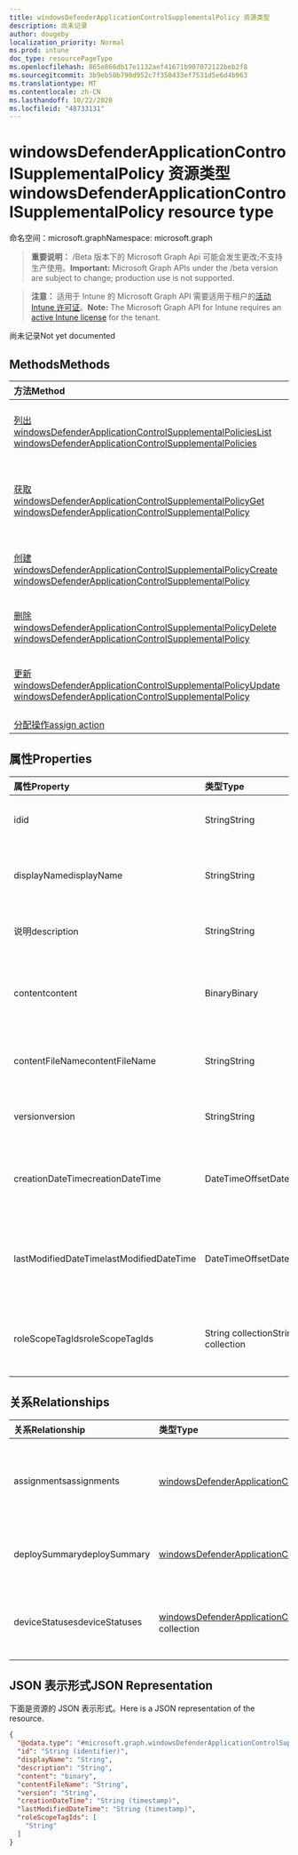 ```yaml
---
title: windowsDefenderApplicationControlSupplementalPolicy 资源类型
description: 尚未记录
author: dougeby
localization_priority: Normal
ms.prod: intune
doc_type: resourcePageType
ms.openlocfilehash: 865e866db17e1132aef41671b907072122beb2f8
ms.sourcegitcommit: 3b9eb50b790d952c7f350433ef7531d5e6d4b963
ms.translationtype: MT
ms.contentlocale: zh-CN
ms.lasthandoff: 10/22/2020
ms.locfileid: "48733131"
---
```

# <a name="windowsdefenderapplicationcontrolsupplementalpolicy-resource-type"></a><span data-ttu-id="a3a06-103">windowsDefenderApplicationControlSupplementalPolicy 资源类型</span><span class="sxs-lookup"><span data-stu-id="a3a06-103">windowsDefenderApplicationControlSupplementalPolicy resource type</span></span>

<span data-ttu-id="a3a06-104">命名空间：microsoft.graph</span><span class="sxs-lookup"><span data-stu-id="a3a06-104">Namespace: microsoft.graph</span></span>

> <span data-ttu-id="a3a06-105">**重要说明：** /Beta 版本下的 Microsoft Graph Api 可能会发生更改;不支持生产使用。</span><span class="sxs-lookup"><span data-stu-id="a3a06-105">**Important:** Microsoft Graph APIs under the /beta version are subject to change; production use is not supported.</span></span>

> <span data-ttu-id="a3a06-106">**注意：** 适用于 Intune 的 Microsoft Graph API 需要适用于租户的[活动 Intune 许可证](https://go.microsoft.com/fwlink/?linkid=839381)。</span><span class="sxs-lookup"><span data-stu-id="a3a06-106">**Note:** The Microsoft Graph API for Intune requires an [active Intune license](https://go.microsoft.com/fwlink/?linkid=839381) for the tenant.</span></span>

<span data-ttu-id="a3a06-107">尚未记录</span><span class="sxs-lookup"><span data-stu-id="a3a06-107">Not yet documented</span></span>

## <a name="methods"></a><span data-ttu-id="a3a06-108">Methods</span><span class="sxs-lookup"><span data-stu-id="a3a06-108">Methods</span></span>
|<span data-ttu-id="a3a06-109">方法</span><span class="sxs-lookup"><span data-stu-id="a3a06-109">Method</span></span>|<span data-ttu-id="a3a06-110">返回类型</span><span class="sxs-lookup"><span data-stu-id="a3a06-110">Return Type</span></span>|<span data-ttu-id="a3a06-111">说明</span><span class="sxs-lookup"><span data-stu-id="a3a06-111">Description</span></span>|
|:---|:---|:---|
|[<span data-ttu-id="a3a06-112">列出 windowsDefenderApplicationControlSupplementalPolicies</span><span class="sxs-lookup"><span data-stu-id="a3a06-112">List windowsDefenderApplicationControlSupplementalPolicies</span></span>](../api/intune-unlock-windowsdefenderapplicationcontrolsupplementalpolicy-list.md)|<span data-ttu-id="a3a06-113">[windowsDefenderApplicationControlSupplementalPolicy](../resources/intune-unlock-windowsdefenderapplicationcontrolsupplementalpolicy.md) 集合</span><span class="sxs-lookup"><span data-stu-id="a3a06-113">[windowsDefenderApplicationControlSupplementalPolicy](../resources/intune-unlock-windowsdefenderapplicationcontrolsupplementalpolicy.md) collection</span></span>|<span data-ttu-id="a3a06-114">列出 [windowsDefenderApplicationControlSupplementalPolicy](../resources/intune-unlock-windowsdefenderapplicationcontrolsupplementalpolicy.md) 对象的属性和关系。</span><span class="sxs-lookup"><span data-stu-id="a3a06-114">List properties and relationships of the [windowsDefenderApplicationControlSupplementalPolicy](../resources/intune-unlock-windowsdefenderapplicationcontrolsupplementalpolicy.md) objects.</span></span>|
|[<span data-ttu-id="a3a06-115">获取 windowsDefenderApplicationControlSupplementalPolicy</span><span class="sxs-lookup"><span data-stu-id="a3a06-115">Get windowsDefenderApplicationControlSupplementalPolicy</span></span>](../api/intune-unlock-windowsdefenderapplicationcontrolsupplementalpolicy-get.md)|[<span data-ttu-id="a3a06-116">windowsDefenderApplicationControlSupplementalPolicy</span><span class="sxs-lookup"><span data-stu-id="a3a06-116">windowsDefenderApplicationControlSupplementalPolicy</span></span>](../resources/intune-unlock-windowsdefenderapplicationcontrolsupplementalpolicy.md)|<span data-ttu-id="a3a06-117">读取 [windowsDefenderApplicationControlSupplementalPolicy](../resources/intune-unlock-windowsdefenderapplicationcontrolsupplementalpolicy.md) 对象的属性和关系。</span><span class="sxs-lookup"><span data-stu-id="a3a06-117">Read properties and relationships of the [windowsDefenderApplicationControlSupplementalPolicy](../resources/intune-unlock-windowsdefenderapplicationcontrolsupplementalpolicy.md) object.</span></span>|
|[<span data-ttu-id="a3a06-118">创建 windowsDefenderApplicationControlSupplementalPolicy</span><span class="sxs-lookup"><span data-stu-id="a3a06-118">Create windowsDefenderApplicationControlSupplementalPolicy</span></span>](../api/intune-unlock-windowsdefenderapplicationcontrolsupplementalpolicy-create.md)|[<span data-ttu-id="a3a06-119">windowsDefenderApplicationControlSupplementalPolicy</span><span class="sxs-lookup"><span data-stu-id="a3a06-119">windowsDefenderApplicationControlSupplementalPolicy</span></span>](../resources/intune-unlock-windowsdefenderapplicationcontrolsupplementalpolicy.md)|<span data-ttu-id="a3a06-120">创建新的 [windowsDefenderApplicationControlSupplementalPolicy](../resources/intune-unlock-windowsdefenderapplicationcontrolsupplementalpolicy.md) 对象。</span><span class="sxs-lookup"><span data-stu-id="a3a06-120">Create a new [windowsDefenderApplicationControlSupplementalPolicy](../resources/intune-unlock-windowsdefenderapplicationcontrolsupplementalpolicy.md) object.</span></span>|
|[<span data-ttu-id="a3a06-121">删除 windowsDefenderApplicationControlSupplementalPolicy</span><span class="sxs-lookup"><span data-stu-id="a3a06-121">Delete windowsDefenderApplicationControlSupplementalPolicy</span></span>](../api/intune-unlock-windowsdefenderapplicationcontrolsupplementalpolicy-delete.md)|<span data-ttu-id="a3a06-122">无</span><span class="sxs-lookup"><span data-stu-id="a3a06-122">None</span></span>|<span data-ttu-id="a3a06-123">删除 [windowsDefenderApplicationControlSupplementalPolicy](../resources/intune-unlock-windowsdefenderapplicationcontrolsupplementalpolicy.md)。</span><span class="sxs-lookup"><span data-stu-id="a3a06-123">Deletes a [windowsDefenderApplicationControlSupplementalPolicy](../resources/intune-unlock-windowsdefenderapplicationcontrolsupplementalpolicy.md).</span></span>|
|[<span data-ttu-id="a3a06-124">更新 windowsDefenderApplicationControlSupplementalPolicy</span><span class="sxs-lookup"><span data-stu-id="a3a06-124">Update windowsDefenderApplicationControlSupplementalPolicy</span></span>](../api/intune-unlock-windowsdefenderapplicationcontrolsupplementalpolicy-update.md)|[<span data-ttu-id="a3a06-125">windowsDefenderApplicationControlSupplementalPolicy</span><span class="sxs-lookup"><span data-stu-id="a3a06-125">windowsDefenderApplicationControlSupplementalPolicy</span></span>](../resources/intune-unlock-windowsdefenderapplicationcontrolsupplementalpolicy.md)|<span data-ttu-id="a3a06-126">更新 [windowsDefenderApplicationControlSupplementalPolicy](../resources/intune-unlock-windowsdefenderapplicationcontrolsupplementalpolicy.md) 对象的属性。</span><span class="sxs-lookup"><span data-stu-id="a3a06-126">Update the properties of a [windowsDefenderApplicationControlSupplementalPolicy](../resources/intune-unlock-windowsdefenderapplicationcontrolsupplementalpolicy.md) object.</span></span>|
|[<span data-ttu-id="a3a06-127">分配操作</span><span class="sxs-lookup"><span data-stu-id="a3a06-127">assign action</span></span>](../api/intune-unlock-windowsdefenderapplicationcontrolsupplementalpolicy-assign.md)|<span data-ttu-id="a3a06-128">无</span><span class="sxs-lookup"><span data-stu-id="a3a06-128">None</span></span>|<span data-ttu-id="a3a06-129">尚未记录</span><span class="sxs-lookup"><span data-stu-id="a3a06-129">Not yet documented</span></span>|

## <a name="properties"></a><span data-ttu-id="a3a06-130">属性</span><span class="sxs-lookup"><span data-stu-id="a3a06-130">Properties</span></span>
|<span data-ttu-id="a3a06-131">属性</span><span class="sxs-lookup"><span data-stu-id="a3a06-131">Property</span></span>|<span data-ttu-id="a3a06-132">类型</span><span class="sxs-lookup"><span data-stu-id="a3a06-132">Type</span></span>|<span data-ttu-id="a3a06-133">说明</span><span class="sxs-lookup"><span data-stu-id="a3a06-133">Description</span></span>|
|:---|:---|:---|
|<span data-ttu-id="a3a06-134">id</span><span class="sxs-lookup"><span data-stu-id="a3a06-134">id</span></span>|<span data-ttu-id="a3a06-135">String</span><span class="sxs-lookup"><span data-stu-id="a3a06-135">String</span></span>|<span data-ttu-id="a3a06-136">WindowsDefenderApplicationControl 补充策略的键。</span><span class="sxs-lookup"><span data-stu-id="a3a06-136">The key for the WindowsDefenderApplicationControl supplemental policy.</span></span>|
|<span data-ttu-id="a3a06-137">displayName</span><span class="sxs-lookup"><span data-stu-id="a3a06-137">displayName</span></span>|<span data-ttu-id="a3a06-138">String</span><span class="sxs-lookup"><span data-stu-id="a3a06-138">String</span></span>|<span data-ttu-id="a3a06-139">WindowsDefenderApplicationControl 补充策略的显示名称。</span><span class="sxs-lookup"><span data-stu-id="a3a06-139">The display name of WindowsDefenderApplicationControl supplemental policy.</span></span>|
|<span data-ttu-id="a3a06-140">说明</span><span class="sxs-lookup"><span data-stu-id="a3a06-140">description</span></span>|<span data-ttu-id="a3a06-141">String</span><span class="sxs-lookup"><span data-stu-id="a3a06-141">String</span></span>|<span data-ttu-id="a3a06-142">WindowsDefenderApplicationControl 补充策略的说明。</span><span class="sxs-lookup"><span data-stu-id="a3a06-142">The description of WindowsDefenderApplicationControl supplemental policy.</span></span>|
|<span data-ttu-id="a3a06-143">content</span><span class="sxs-lookup"><span data-stu-id="a3a06-143">content</span></span>|<span data-ttu-id="a3a06-144">Binary</span><span class="sxs-lookup"><span data-stu-id="a3a06-144">Binary</span></span>|<span data-ttu-id="a3a06-145">WindowsDefenderApplicationControl 补充策略内容（以字节数组格式为单位）。</span><span class="sxs-lookup"><span data-stu-id="a3a06-145">The WindowsDefenderApplicationControl supplemental policy content in byte array format.</span></span>|
|<span data-ttu-id="a3a06-146">contentFileName</span><span class="sxs-lookup"><span data-stu-id="a3a06-146">contentFileName</span></span>|<span data-ttu-id="a3a06-147">String</span><span class="sxs-lookup"><span data-stu-id="a3a06-147">String</span></span>|<span data-ttu-id="a3a06-148">WindowsDefenderApplicationControl 补充策略内容的文件名。</span><span class="sxs-lookup"><span data-stu-id="a3a06-148">The WindowsDefenderApplicationControl supplemental policy content's file name.</span></span>|
|<span data-ttu-id="a3a06-149">version</span><span class="sxs-lookup"><span data-stu-id="a3a06-149">version</span></span>|<span data-ttu-id="a3a06-150">String</span><span class="sxs-lookup"><span data-stu-id="a3a06-150">String</span></span>|<span data-ttu-id="a3a06-151">WindowsDefenderApplicationControl 补充策略的版本。</span><span class="sxs-lookup"><span data-stu-id="a3a06-151">The WindowsDefenderApplicationControl supplemental policy's version.</span></span>|
|<span data-ttu-id="a3a06-152">creationDateTime</span><span class="sxs-lookup"><span data-stu-id="a3a06-152">creationDateTime</span></span>|<span data-ttu-id="a3a06-153">DateTimeOffset</span><span class="sxs-lookup"><span data-stu-id="a3a06-153">DateTimeOffset</span></span>|<span data-ttu-id="a3a06-154">上传 WindowsDefenderApplicationControl 补充策略的日期和时间。</span><span class="sxs-lookup"><span data-stu-id="a3a06-154">The date and time when the WindowsDefenderApplicationControl supplemental policy was uploaded.</span></span>|
|<span data-ttu-id="a3a06-155">lastModifiedDateTime</span><span class="sxs-lookup"><span data-stu-id="a3a06-155">lastModifiedDateTime</span></span>|<span data-ttu-id="a3a06-156">DateTimeOffset</span><span class="sxs-lookup"><span data-stu-id="a3a06-156">DateTimeOffset</span></span>|<span data-ttu-id="a3a06-157">上次修改 WindowsDefenderApplicationControl 补充策略的日期和时间。</span><span class="sxs-lookup"><span data-stu-id="a3a06-157">The date and time when the WindowsDefenderApplicationControl supplemental policy was last modified.</span></span>|
|<span data-ttu-id="a3a06-158">roleScopeTagIds</span><span class="sxs-lookup"><span data-stu-id="a3a06-158">roleScopeTagIds</span></span>|<span data-ttu-id="a3a06-159">String collection</span><span class="sxs-lookup"><span data-stu-id="a3a06-159">String collection</span></span>|<span data-ttu-id="a3a06-160">此 WindowsDefenderApplicationControl 补充策略实体的作用域标记列表。</span><span class="sxs-lookup"><span data-stu-id="a3a06-160">List of Scope Tags for this WindowsDefenderApplicationControl supplemental policy entity.</span></span>|

## <a name="relationships"></a><span data-ttu-id="a3a06-161">关系</span><span class="sxs-lookup"><span data-stu-id="a3a06-161">Relationships</span></span>
|<span data-ttu-id="a3a06-162">关系</span><span class="sxs-lookup"><span data-stu-id="a3a06-162">Relationship</span></span>|<span data-ttu-id="a3a06-163">类型</span><span class="sxs-lookup"><span data-stu-id="a3a06-163">Type</span></span>|<span data-ttu-id="a3a06-164">说明</span><span class="sxs-lookup"><span data-stu-id="a3a06-164">Description</span></span>|
|:---|:---|:---|
|<span data-ttu-id="a3a06-165">assignments</span><span class="sxs-lookup"><span data-stu-id="a3a06-165">assignments</span></span>|<span data-ttu-id="a3a06-166">[windowsDefenderApplicationControlSupplementalPolicyAssignment](../resources/intune-unlock-windowsdefenderapplicationcontrolsupplementalpolicyassignment.md) 集合</span><span class="sxs-lookup"><span data-stu-id="a3a06-166">[windowsDefenderApplicationControlSupplementalPolicyAssignment](../resources/intune-unlock-windowsdefenderapplicationcontrolsupplementalpolicyassignment.md) collection</span></span>|<span data-ttu-id="a3a06-167">此 WindowsDefenderApplicationControl 补充策略的关联组分配。</span><span class="sxs-lookup"><span data-stu-id="a3a06-167">The associated group assignments for this WindowsDefenderApplicationControl supplemental policy.</span></span>|
|<span data-ttu-id="a3a06-168">deploySummary</span><span class="sxs-lookup"><span data-stu-id="a3a06-168">deploySummary</span></span>|[<span data-ttu-id="a3a06-169">windowsDefenderApplicationControlSupplementalPolicyDeploymentSummary</span><span class="sxs-lookup"><span data-stu-id="a3a06-169">windowsDefenderApplicationControlSupplementalPolicyDeploymentSummary</span></span>](../resources/intune-unlock-windowsdefenderapplicationcontrolsupplementalpolicydeploymentsummary.md)|<span data-ttu-id="a3a06-170">WindowsDefenderApplicationControl 补充策略部署摘要。</span><span class="sxs-lookup"><span data-stu-id="a3a06-170">WindowsDefenderApplicationControl supplemental policy deployment summary.</span></span>|
|<span data-ttu-id="a3a06-171">deviceStatuses</span><span class="sxs-lookup"><span data-stu-id="a3a06-171">deviceStatuses</span></span>|<span data-ttu-id="a3a06-172">[windowsDefenderApplicationControlSupplementalPolicyDeploymentStatus](../resources/intune-unlock-windowsdefenderapplicationcontrolsupplementalpolicydeploymentstatus.md) 集合</span><span class="sxs-lookup"><span data-stu-id="a3a06-172">[windowsDefenderApplicationControlSupplementalPolicyDeploymentStatus](../resources/intune-unlock-windowsdefenderapplicationcontrolsupplementalpolicydeploymentstatus.md) collection</span></span>|<span data-ttu-id="a3a06-173">此 WindowsDefenderApplicationControl 补充策略的设备部署状态列表。</span><span class="sxs-lookup"><span data-stu-id="a3a06-173">The list of device deployment states for this WindowsDefenderApplicationControl supplemental policy.</span></span>|

## <a name="json-representation"></a><span data-ttu-id="a3a06-174">JSON 表示形式</span><span class="sxs-lookup"><span data-stu-id="a3a06-174">JSON Representation</span></span>
<span data-ttu-id="a3a06-175">下面是资源的 JSON 表示形式。</span><span class="sxs-lookup"><span data-stu-id="a3a06-175">Here is a JSON representation of the resource.</span></span>
<!-- {
  "blockType": "resource",
  "keyProperty": "id",
  "@odata.type": "microsoft.graph.windowsDefenderApplicationControlSupplementalPolicy"
}
-->
``` json
{
  "@odata.type": "#microsoft.graph.windowsDefenderApplicationControlSupplementalPolicy",
  "id": "String (identifier)",
  "displayName": "String",
  "description": "String",
  "content": "binary",
  "contentFileName": "String",
  "version": "String",
  "creationDateTime": "String (timestamp)",
  "lastModifiedDateTime": "String (timestamp)",
  "roleScopeTagIds": [
    "String"
  ]
}
```





